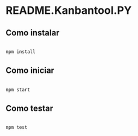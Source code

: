 # README.Kanbantool.PY

## Como instalar


```cmd

npm install

```

## Como iniciar


```cmd

npm start

```

## Como testar


```cmd

npm test

```

